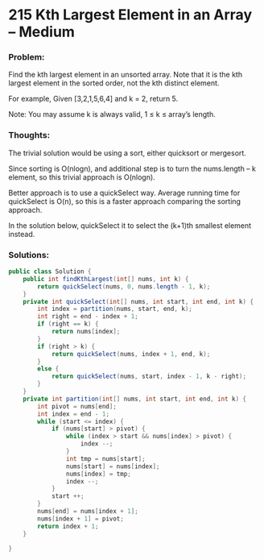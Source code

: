 # 215 Kth Largest Element in an Array – Medium


### Problem:
Find the kth largest element in an unsorted array. Note that it is the kth largest element in the sorted order, not the kth distinct element.

For example,
Given [3,2,1,5,6,4] and k = 2, return 5.

Note: 
You may assume k is always valid, 1 ≤ k ≤ array’s length.

### Thoughts:
The trivial solution would be using a sort, either quicksort or mergesort.

Since sorting is O(nlogn), and additional step is to turn the nums.length – k element, so this trivial approach is O(nlogn).

Better approach is to use a quickSelect way. Average running time for quickSelect is O(n), so this is a faster approach comparing the sorting approach.

In the solution below, quickSelect it to select the (k+1)th smallest element instead.

### Solutions:

```java
public class Solution {
    public int findKthLargest(int[] nums, int k) {
        return quickSelect(nums, 0, nums.length - 1, k);
    }
    private int quickSelect(int[] nums, int start, int end, int k) {
        int index = partition(nums, start, end, k);
        int right = end - index + 1;
        if (right == k) {
            return nums[index];
        }
        if (right > k) {
            return quickSelect(nums, index + 1, end, k);
        }
        else {
            return quickSelect(nums, start, index - 1, k - right);
        }
    }
    private int partition(int[] nums, int start, int end, int k) {
        int pivot = nums[end];
        int index = end - 1;
        while (start <= index) {
            if (nums[start] > pivot) {
                while (index > start && nums[index] > pivot) {
                    index --;
                }
                int tmp = nums[start];
                nums[start] = nums[index];
                nums[index] = tmp;
                index --;
            }
            start ++;
        }
        nums[end] = nums[index + 1];
        nums[index + 1] = pivot;
        return index + 1;
    }
     
}
```